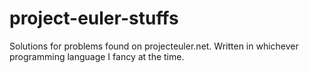 # project-euler-stuffs
Solutions for problems found on projecteuler.net.
Written in whichever programming language I fancy at the time.
